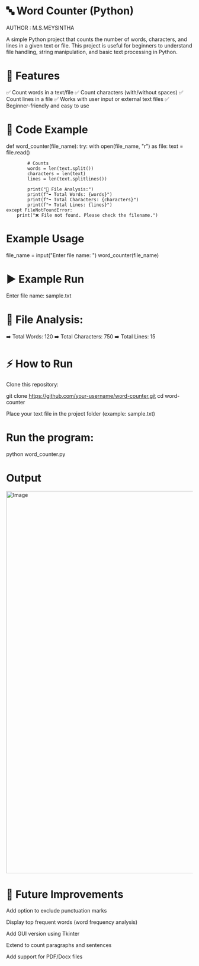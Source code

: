 # 🔤 Word Counter (Python)

AUTHOR : M.S.MEYSINTHA

A simple Python project that counts the number of words, characters, and lines in a given text or file.
This project is useful for beginners to understand file handling, string manipulation, and basic text processing in Python.

# 📌 Features

✅ Count words in a text/file
✅ Count characters (with/without spaces)
✅ Count lines in a file
✅ Works with user input or external text files
✅ Beginner-friendly and easy to use

# 📜 Code Example
def word_counter(file_name):
    try:
        with open(file_name, "r") as file:
            text = file.read()
            
            # Counts
            words = len(text.split())
            characters = len(text)
            lines = len(text.splitlines())
            
            print("📑 File Analysis:")
            print(f"➡️ Total Words: {words}")
            print(f"➡️ Total Characters: {characters}")
            print(f"➡️ Total Lines: {lines}")
    except FileNotFoundError:
        print("❌ File not found. Please check the filename.")


# Example Usage
file_name = input("Enter file name: ")
word_counter(file_name)

# ▶️ Example Run
Enter file name: sample.txt

# 📑 File Analysis:
➡️ Total Words: 120
➡️ Total Characters: 750
➡️ Total Lines: 15

# ⚡ How to Run

Clone this repository:

git clone https://github.com/your-username/word-counter.git
cd word-counter


Place your text file in the project folder (example: sample.txt)

# Run the program:

python word_counter.py

# Output

<img width="1920" height="1030" alt="Image" src="https://github.com/user-attachments/assets/03c4ff2b-f095-4457-8cd6-6777e4b4385a" />

# 🚀 Future Improvements

Add option to exclude punctuation marks

Display top frequent words (word frequency analysis)

Add GUI version using Tkinter

Extend to count paragraphs and sentences

Add support for PDF/Docx files
